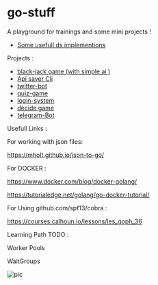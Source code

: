 # go-stuff


A playground for trainings and some mini projects ! 

* [Some usefull ds implementions ](https://github.com/Armingodiz/go-stuff/tree/master/Data-Structures)

Projects : 

* [black-jack game (with simple ai )](https://github.com/Armingodiz/go-stuff/tree/master/miniProjects/BlackJackGame)
* [Api saver Cli](https://github.com/Armingodiz/go-stuff/tree/master/apisaver)
* [twitter-bot](https://github.com/Armingodiz/go-stuff/tree/master/miniProjects/go-twitter-bot)
* [quiz-game](https://github.com/Armingodiz/go-stuff/tree/master/miniProjects/quiz-game-Go)
* [login-system](https://github.com/Armingodiz/go-stuff/tree/master/miniProjects/simple%20login-system)
* [decide game](https://github.com/Armingodiz/go-stuff/tree/master/miniProjects/simple%20WebApp%20to%20practice%20using%20json)
* [telegram-Bot](https://github.com/Armingodiz/go-stuff/edit/master/miniProjects/Telegram-Bot)

Usefull Links : 

For working with json files:

https://mholt.github.io/json-to-go/   

For DOCKER : 

https://www.docker.com/blog/docker-golang/ 


https://tutorialedge.net/golang/go-docker-tutorial/

For Using github.com/spf13/cobra : 

https://courses.calhoun.io/lessons/les_goph_36


Learning Path TODO : 

Worker Pools 

WaitGroups



![pic](https://files.virgool.io/upload/users/14114/posts/lqwhva3jm3qh/zvpmsrcjkgug.png)




